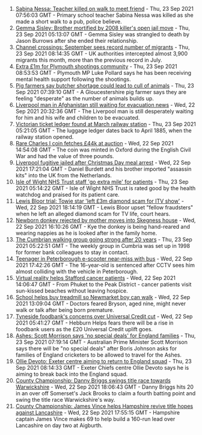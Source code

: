 1. [Sabina Nessa: Teacher killed on walk to meet friend](https://www.bbc.co.uk/news/uk-england-london-58661926?at_medium=RSS&at_campaign=KARANGA) - Thu, 23 Sep 2021 07:56:03 GMT - Primary school teacher Sabina Nessa was killed as she made a short walk to a pub, police believe.
2. [Gemma Sisley: Brother mortified by 2008 killer's open jail move](https://www.bbc.co.uk/news/uk-england-beds-bucks-herts-58653635?at_medium=RSS&at_campaign=KARANGA) - Thu, 23 Sep 2021 05:13:07 GMT - Gemma Sisley was strangled to death by Jason Burrows after she ended their relationship.
3. [Channel crossings: September sees record number of migrants](https://www.bbc.co.uk/news/uk-england-kent-58661947?at_medium=RSS&at_campaign=KARANGA) - Thu, 23 Sep 2021 08:14:35 GMT - UK authorities intercepted almost 3,900 migrants this month, more than the previous record in July.
4. [Extra £1m for Plymouth shootings community](https://www.bbc.co.uk/news/uk-england-devon-58658052?at_medium=RSS&at_campaign=KARANGA) - Thu, 23 Sep 2021 08:53:53 GMT - Plymouth MP Luke Pollard says he has been receiving mental health support following the shootings.
5. [Pig farmers say butcher shortage could lead to cull of animals](https://www.bbc.co.uk/news/uk-england-gloucestershire-58658602?at_medium=RSS&at_campaign=KARANGA) - Thu, 23 Sep 2021 07:39:10 GMT - A Gloucestershire pig farmer says they are feeling "desperate" as the number of animals builds up.
6. [Liverpool man in Afghanistan still waiting for evacuation news](https://www.bbc.co.uk/news/uk-england-merseyside-58659044?at_medium=RSS&at_campaign=KARANGA) - Wed, 22 Sep 2021 20:32:36 GMT - The Liverpool man is still desperately waiting for him and his wife and children to be evacuated.
7. [Victorian ticket ledger found at March railway station](https://www.bbc.co.uk/news/uk-england-cambridgeshire-58657984?at_medium=RSS&at_campaign=KARANGA) - Thu, 23 Sep 2021 05:21:05 GMT - The luggage ledger dates back to April 1885, when the railway station opened.
8. [Rare Charles I coin fetches £44k at auction](https://www.bbc.co.uk/news/uk-england-oxfordshire-58655402?at_medium=RSS&at_campaign=KARANGA) - Wed, 22 Sep 2021 14:54:08 GMT - The coin was minted in Oxford during the English Civil War and had the value of three pounds.
9. [Liverpool fugitive jailed after Christmas Day meal arrest](https://www.bbc.co.uk/news/uk-england-merseyside-58657274?at_medium=RSS&at_campaign=KARANGA) - Wed, 22 Sep 2021 17:21:04 GMT - Daniel Burdett and his brother imported "assassin kits" into the UK from the Netherlands.
10. [Isle of Wight NHS Trust staff 'go extra mile' for patients](https://www.bbc.co.uk/news/uk-england-hampshire-58643905?at_medium=RSS&at_campaign=KARANGA) - Thu, 23 Sep 2021 05:14:22 GMT - Isle of Wight NHS Trust is rated good by the health watchdog and praised for its patient care.
11. [Lewis Bloor trial: Towie star 'left £3m diamond scam for ITV show'](https://www.bbc.co.uk/news/uk-england-essex-58656979?at_medium=RSS&at_campaign=KARANGA) - Wed, 22 Sep 2021 18:14:19 GMT - Lewis Bloor upset "fellow fraudsters" when he left an alleged diamond scam for TV life, court hears.
12. [Newborn donkey rejected by mother moves into Skegness house](https://www.bbc.co.uk/news/uk-england-lincolnshire-58650728?at_medium=RSS&at_campaign=KARANGA) - Wed, 22 Sep 2021 16:10:26 GMT - Kye the donkey is being hand-reared and wearing nappies as he is looked after in the family home.
13. [The Cumbrian walking group going strong after 20 years](https://www.bbc.co.uk/news/uk-england-cumbria-58642000?at_medium=RSS&at_campaign=KARANGA) - Thu, 23 Sep 2021 05:22:51 GMT - The weekly group in Cumbria was set up in 1998 for former bank colleagues to stay in contact.
14. [Teenager in Peterborough e-scooter near-miss with bus](https://www.bbc.co.uk/news/uk-england-cambridgeshire-58654958?at_medium=RSS&at_campaign=KARANGA) - Wed, 22 Sep 2021 17:42:26 GMT - The 16-year-old is sentenced after CCTV sees him almost colliding with the vehicle in Peterborough.
15. [Virtual reality helps Stafford cancer patients](https://www.bbc.co.uk/news/uk-england-stoke-staffordshire-58654320?at_medium=RSS&at_campaign=KARANGA) - Wed, 22 Sep 2021 14:06:47 GMT - From Phuket to the Peak District - cancer patients visit sun-kissed beaches without leaving hospice.
16. [School helps buy treadmill so Newmarket boy can walk](https://www.bbc.co.uk/news/uk-england-suffolk-58654956?at_medium=RSS&at_campaign=KARANGA) - Wed, 22 Sep 2021 13:09:04 GMT - Doctors feared Bryson, aged nine, might never walk or talk after being born premature.
17. [Tyneside foodbank's concerns over Universal Credit cut](https://www.bbc.co.uk/news/uk-england-tyne-58641993?at_medium=RSS&at_campaign=KARANGA) - Wed, 22 Sep 2021 05:41:27 GMT - Hebburn Helps fears there will be a rise in foodbank users as the £20 Universal Credit uplift goes.
18. [Ashes: Scott Morrison says 'no special deals' for England families](https://www.bbc.co.uk/sport/cricket/58661421?at_medium=RSS&at_campaign=KARANGA) - Thu, 23 Sep 2021 07:19:14 GMT - Australian Prime Minister Scott Morrison says there will be "no special deals" after Boris Johnson asks for families of England cricketers to be allowed to travel for the Ashes.
19. [Ollie Devoto: Exeter centre aiming to return to England squad](https://www.bbc.co.uk/sport/rugby-union/58661999?at_medium=RSS&at_campaign=KARANGA) - Thu, 23 Sep 2021 08:14:33 GMT - Exeter Chiefs centre Ollie Devoto says he is aiming to break back into the England squad.
20. [County Championship: Danny Briggs swings title race towards Warwickshire](https://www.bbc.co.uk/sport/cricket/58622849?at_medium=RSS&at_campaign=KARANGA) - Wed, 22 Sep 2021 18:06:43 GMT - Danny Briggs hits 20 in an over off Somerset's Jack Brooks to claim a fourth batting point and swing the title race Warwickshire's way.
21. [County Championship: James Vince helps Hampshire revive title hopes against Lancashire](https://www.bbc.co.uk/sport/cricket/58654578?at_medium=RSS&at_campaign=KARANGA) - Wed, 22 Sep 2021 17:55:15 GMT - Hampshire captain James Vince makes 69 to help build a 160-run lead over Lancashire on day two at Aigburth.
